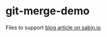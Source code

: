 # git-merge-demo
Files to support [blog article on sabin.io](https://sabin.io/blog/git-how-to-work-on-a-feature-branch-but-pull-in-later-commits-from-another-branch/)
